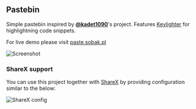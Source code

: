 ## Pastebin

Simple pastebin inspired by **[@kadet1090](https://github.com/kadet1090)**'s project. Features
[Keylighter](https://github.com/kadet1090/keylighter) for highlightning code snippets.

For live demo please visit [paste.sobak.pl](http://paste.sobak.pl)

![Screenshot](https://i.imgur.com/mcwzkPf.png)

### ShareX support

You can use this project together with [ShareX](https://getsharex.com) by providing
configuration similar to the below:

![ShareX config](http://i.imgur.com/It9I8fa.png)
